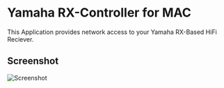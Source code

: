 # Yamaha RX-Controller for MAC
This Application provides network access to your Yamaha RX-Based HiFi Reciever.

## Screenshot
![Screenshot](https://github.com/zvaehn/yamaha-rx-controller-for-mac/raw/master/Screenshot.png)
